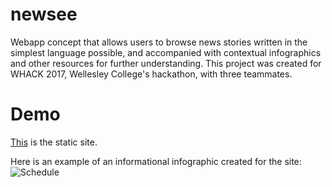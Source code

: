 # newsee

Webapp concept that allows users to browse news stories written in the simplest language possible, and accompanied with contextual infographics and other resources for further understanding. This project was created for WHACK 2017, Wellesley College's hackathon, with three teammates.

# Demo 

[This](https://christinatchen.github.io/newsee/) is the static site.

Here is an example of an informational infographic created for the site:
![Schedule](https://github.com/christinatchen/newsee/images/infographic.PNG "infographic")
